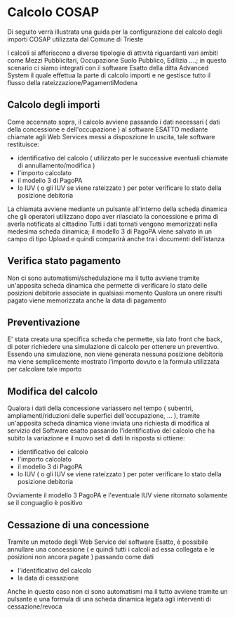 # **Calcolo COSAP**
Di seguito verrà illustrata una guida per la configurazione del calcolo degli importi COSAP utilizzata dal Comune di Trieste

I calcoli si afferiscono a diverse tipologie di attività riguardanti vari ambiti come Mezzi Pubblicitari, Occupazione Suolo Pubblico, Edilizia ....; in questo scenario ci siamo integrati
con il software Esatto della ditta Advanced System il quale effettua la parte di calcolo importi e ne gestisce tutto il flusso della rateizzazione/PagamentiModena

## Calcolo degli importi
Come accennato sopra, il calcolo avviene passando i dati necessari ( dati della concessione e dell'occupazione ) al software ESATTO mediante chiamate agli Web Services messi a disposzione
In uscita, tale software restituisce:
 - identificativo del calcolo ( utilizzato per le successive eventuali chiamate di annullamento/modifica )
 - l'importo calcolato
 - il modello 3 di PagoPA
 - lo IUV ( o gli IUV se viene rateizzato ) per poter verificare lo stato della posizione debitoria

La chiamata avviene mediante un pulsante all'interno della scheda dinamica che gli operatori utilizzano dopo aver rilasciato la concessione e prima di averla notificata al cittadino
Tutti i dati tornati vengono memorizzati nella medesima scheda dinamica; il modello 3 di PagoPA viene salvato in un campo di tipo Upload e quindi comparirà anche tra i documenti dell'istanza

## Verifica stato pagamento
Non ci sono automatismi/schedulazione ma il tutto avviene tramite un'apposita scheda dinamica che permette di verificare lo stato delle posizioni debitorie associate in qualsiasi momento
Qualora un onere risulti pagato viene memorizzata anche la data di pagamento

## Preventivazione
E' stata creata una specifica scheda che permette, sia lato front che back, di poter richiedere una simulazione di calcolo per ottenere un preventivo. Essendo una simulazione, non viene
generata nessuna posizione debitoria ma viene semplicemente mostrato l'importo dovuto e la formula utilizzata per calcolare tale importo

## Modifica del calcolo
Qualora i dati della concessione variassero nel tempo ( subentri, ampliamenti/riduzioni delle superfici dell'occupazione, ... ), tramite un'apposita scheda dinamica viene inviata una
richiesta di modifica al servizio del Software esatto passando l'identificativo del calcolo che ha subito la variazione e il nuovo set di dati
In risposta si ottiene:
 - identificativo del calcolo
 - l'importo calcolato
 - il modello 3 di PagoPA 
 - lo IUV ( o gli IUV se viene rateizzato ) per poter verificare lo stato della posizione debitoria

 Ovviamente il modello 3 PagoPA e l'eventuale IUV viene ritornato solamente se il conguaglio è positivo

 ## Cessazione di una concessione
 Tramite un metodo degli Web Service del software Esatto, è possibile annullare una concessione ( e quindi tutti i calcoli ad essa collegata e le posizioni non ancora pagate ) passando
 come dati
  - l'identificativo del calcolo
  - la data di cessazione

 Anche in questo caso non ci sono automatismi ma il tutto avviene tramite un pulsante e una formula di una scheda dinamica legata agli interventi di cessazione/revoca
